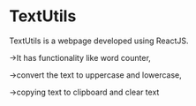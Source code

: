 # TextUtils
 
TextUtils is a webpage developed using ReactJS. 

->It has functionality like word counter,

->convert the text to uppercase and lowercase, 

->copying text to clipboard and clear text
